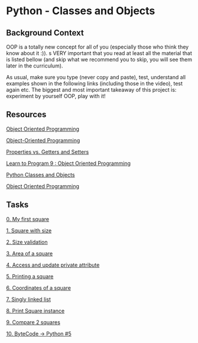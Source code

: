 #  Python - Classes and Objects

## Background Context

OOP is a totally new concept for all of you (especially those who think they know about it :)). s VERY important that you read at least all the material that is listed bellow (and skip what we recommend you to skip, you will see them later in the curriculum).

As usual, make sure you type (never copy and paste), test, understand all examples shown in the following links (including those in the video), test again etc. The biggest and most important takeaway of this project is: experiment by yourself OOP, play with it!

##  Resources
[ Object Oriented Programming ](https://python.swaroopch.com/oop.html)

[ Object-Oriented Programming ](https://python-course.eu/oop/object-oriented-programming.php)

[ Properties vs. Getters and Setters](https://python-course.eu/oop/properties-vs-getters-and-setters.php)

[ Learn to Program 9 : Object Oriented Programming ](https://www.youtube.com/watch?v=1AGyBuVCTeE)

[ Python Classes and Objects ](https://www.youtube.com/watch?v=apACNr7DC_s)

[ Object Oriented Programming ](https://www.youtube.com/watch?v=-DP1i2ZU9gk)

##  Tasks

[0. My first square](https://github.com/EngrGord/alx-higher_level_programming/blob/master/0x06-python-classes/0-square.py)

[ 1. Square with size ](https://github.com/EngrGord/alx-higher_level_programming/blob/master/0x06-python-classes/1-square.py)

[ 2. Size validation ](https://github.com/EngrGord/alx-higher_level_programming/blob/master/0x06-python-classes/2-square.py)

[ 3. Area of a square ](https://github.com/EngrGord/alx-higher_level_programming/blob/master/0x06-python-classes/3-square.py)

[ 4. Access and update private attribute ](https://github.com/EngrGord/alx-higher_level_programming/blob/master/0x06-python-classes/4-square.py)

[5. Printing a square ](https://github.com/EngrGord/alx-higher_level_programming/blob/master/0x06-python-classes/5-square.py)

[ 6. Coordinates of a square  ](https://github.com/EngrGord/alx-higher_level_programming/blob/main/0x06-python-classes/6-square.py)

[ 7. Singly linked list ](https://github.com/EngrGord/alx-higher_level_programming/blob/main/0x06-python-classes/100-singly_linked_list.py)

[ 8. Print Square instance ](https://github.com/EngrGord/alx-higher_level_programming/blob/main/0x06-python-classes/101-square.py)

[ 9. Compare 2 squares ](https://github.com/EngrGord/alx-higher_level_programming/blob/main/0x06-python-classes/102-square.py)

[ 10. ByteCode -> Python #5 ](https://github.com/EngrGord/alx-higher_level_programming/blob/main/0x06-python-classes/103-magic_class.py)
